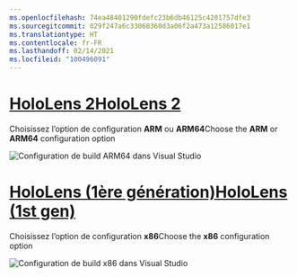 ```yaml
---
ms.openlocfilehash: 74ea48401290fdefc23b6db46125c4281757dfe3
ms.sourcegitcommit: 029f247a6c33068360d3a06f2a473a12586017e1
ms.translationtype: HT
ms.contentlocale: fr-FR
ms.lasthandoff: 02/14/2021
ms.locfileid: "100496091"
---
```

# <a name="hololens-2"></a>[<span data-ttu-id="2bf08-101">HoloLens 2</span><span class="sxs-lookup"><span data-stu-id="2bf08-101">HoloLens 2</span></span>](#tab/hl2)

<span data-ttu-id="2bf08-102">Choisissez l’option de configuration **ARM** ou **ARM64**</span><span class="sxs-lookup"><span data-stu-id="2bf08-102">Choose the **ARM** or **ARM64** configuration option</span></span>

![Configuration de build ARM64 dans Visual Studio](../images/arm64setting.png)

# <a name="hololens-1st-gen"></a>[<span data-ttu-id="2bf08-104">HoloLens (1ère génération)</span><span class="sxs-lookup"><span data-stu-id="2bf08-104">HoloLens (1st gen)</span></span>](#tab/hl)

<span data-ttu-id="2bf08-105">Choisissez l’option de configuration **x86**</span><span class="sxs-lookup"><span data-stu-id="2bf08-105">Choose the **x86** configuration option</span></span>

![Configuration de build x86 dans Visual Studio](../images/x86setting.png)